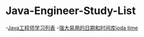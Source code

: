 # Java-Engineer-Study-List

-[Java工程师学习列表](https://p.rogram.me/java.study.list/)
-[强大易用的日期和时间库joda time](http://persevere.iteye.com/blog/1755237)
